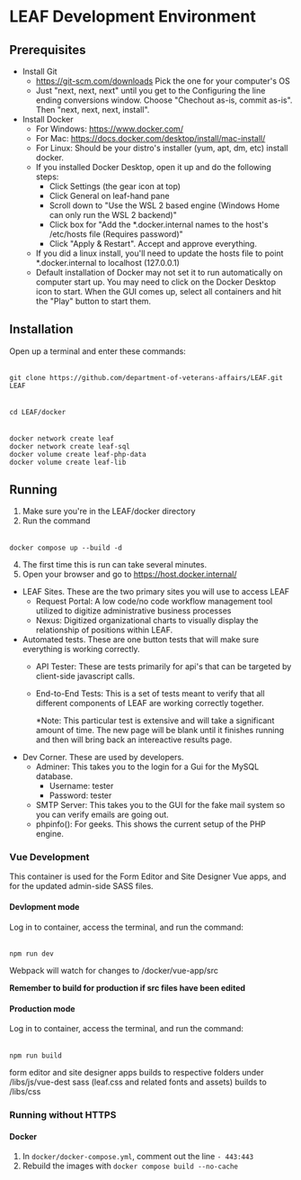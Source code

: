 # LEAF Development Environment

## Prerequisites

- Install Git
  - https://git-scm.com/downloads  Pick the one for your computer's OS
  - Just "next, next, next" until you get to the Configuring the line ending conversions window.  Choose "Chechout as-is, commit as-is".  Then "next, next, next, install". 
- Install Docker
  - For Windows:  https://www.docker.com/
  - For Mac: https://docs.docker.com/desktop/install/mac-install/
  - For Linux: Should be your distro's installer (yum, apt, dm, etc) install docker.
  - If you installed Docker Desktop, open it up and do the following steps:
    - Click Settings (the gear icon at top)
    - Click General on leaf-hand pane
    - Scroll down to "Use the WSL 2 based engine (Windows Home can only run the WSL 2 backend)"
    - Click box for "Add the *.docker.internal names to the host's /etc/hosts file (Requires password)"
    - Click "Apply & Restart".  Accept and approve everything.
  - If you did a linux install, you'll need to update the hosts file to point *.docker.internal to localhost (127.0.0.1)
  - Default installation of Docker may not set it to run automatically on computer start up.  You may need to click on the Docker Desktop icon to start.  When the GUI comes up, select all containers and hit the "Play" button to start them.

## Installation

Open up a terminal and enter these commands: 
######
    git clone https://github.com/department-of-veterans-affairs/LEAF.git LEAF
######
    cd LEAF/docker
######
    docker network create leaf
    docker network create leaf-sql
    docker volume create leaf-php-data
    docker volume create leaf-lib

## Running

1. Make sure you're in the LEAF/docker directory
2. Run the command 
###### 
    docker compose up --build -d
4. The first time this is run can take several minutes.                   
5. Open your browser and go to https://host.docker.internal/ 
  - LEAF Sites.  These are the two primary sites you will use to access LEAF
    - Request Portal: A low code/no code workflow management tool utilized to digitize administrative business processes
    - Nexus: Digitized organizational charts to visually display the relationship of positions within LEAF. 
  - Automated tests.  These are one button tests that will make sure everything is working correctly.
    - API Tester:  These are tests primarily for api's that can be targeted by client-side javascript calls.
    - End-to-End Tests:  This is a set of tests meant to verify that all different components of LEAF are working correctly together.

      *Note:  This particular test is extensive and will take a significant amount of time.  The new page will be blank until it finishes running and then will bring back an intereactive results page.
  - Dev Corner.  These are used by developers.
    - Adminer:  This takes you to the login for a Gui for the MySQL database.
      - Username: tester
      - Password: tester
    - SMTP Server:  This takes you to the GUI for the fake mail system so you can verify emails are going out.
    - phpinfo():  For geeks.  This shows the current setup of the PHP engine.


### Vue Development

This container is used for the Form Editor and Site Designer Vue apps, and for the updated admin-side SASS files.

#### Devlopment mode

Log in to container, access the terminal, and run the command:
######
    npm run dev

Webpack will watch for changes to /docker/vue-app/src

**Remember to build for production if src files have been edited**

#### Production mode

Log in to container, access the terminal, and run the command:
######
    npm run build

form editor and site designer apps builds to respective folders under /libs/js/vue-dest
sass (leaf.css and related fonts and assets) builds to /libs/css

### Running without HTTPS

#### Docker

1. In `docker/docker-compose.yml`, comment out the line `- 443:443`
2. Rebuild the images with `docker compose build --no-cache`
